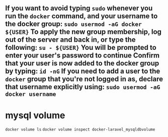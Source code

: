 If you want to avoid typing `sudo` whenever you run the `docker` command, and your username to the docker group:
`sudo usermod -aG docker ${USER}`
To apply the new group membership, log out of the server and back in, or type the following:
`su - ${USER}`
You will be prompted to enter your user's password to continue
Confirm that your user is now added to the docker group by typing:
`id -nG`
If you need to add a user to the `docker` group that you're not logged in as, declare that username explicitly using:
`sudo usermod -aG docker username`
----------

# mysql volume
`docker volume ls`
`docker volume inspect docker-laravel_mysqldbvolume`